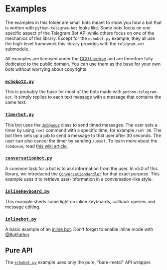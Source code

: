 # Examples

The examples in this folder are small bots meant to show you how a bot that is written with `python-telegram-bot` looks like. Some bots focus on one specific aspect of the Telegram Bot API while others focus on one of the mechanics of this library. Except for the `echobot.py` example, they all use the high-level framework this library provides with the `telegram.ext` submodule.

All examples are licensed under the [CC0 License](https://github.com/python-telegram-bot/python-telegram-bot/blob/master/examples/LICENSE.txt) and are therefore fully dedicated to the public domain. You can use them as the base for your own bots without worrying about copyrights.

### [`echobot2.py`](https://github.com/python-telegram-bot/python-telegram-bot/blob/v5.0/examples/echobot2.py) 
This is probably the base for most of the bots made with `python-telegram-bot`. It simply replies to each text message with a message that contains the same text.

### [`timerbot.py`](https://github.com/python-telegram-bot/python-telegram-bot/blob/master/examples/timerbot.py) 
This bot uses the [`JobQueue`](https://pythonhosted.org/python-telegram-bot/telegram.ext.jobqueue.html) class to send timed messages. The user sets a timer by using `/set` command with a specific time, for example `/set 30`. The bot then sets up a job to send a message to that user after 30 seconds. The user can also cancel the timer by sending `/unset`. To learn more about the `JobQueue`, read [this wiki article](https://github.com/python-telegram-bot/python-telegram-bot/wiki/Extensions-%E2%80%93-JobQueue).

### [`conversationbot.py`](https://github.com/python-telegram-bot/python-telegram-bot/blob/master/examples/conversationbot.py)
A common task for a bot is to ask information from the user. In v5.0 of this library, we introduced the [`ConversationHandler`](https://pythonhosted.org/python-telegram-bot/telegram.ext.conversationhandler.html) for that exact purpose. This example uses it to retrieve user-information in a conversation-like style.

### [`inlinekeyboard.py`](https://github.com/python-telegram-bot/python-telegram-bot/blob/master/examples/inlinekeyboard.py)
This example sheds some light on inline keyboards, callback queries and message editing.

### [`inlinebot.py`](https://github.com/python-telegram-bot/python-telegram-bot/blob/master/examples/inlinebot.py)
A basic example of an [inline bot](https://core.telegram.org/bots/inline). Don't forget to enable inline mode with [@BotFather](https://telegram.me/BotFather).

## Pure API
The [`echobot.py`](https://github.com/python-telegram-bot/python-telegram-bot/blob/master/examples/echobot.py) example uses only the pure, "bare-metal" API wrapper. 
